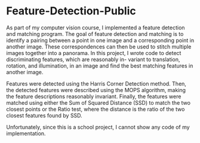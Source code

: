 # Feature-Detection-Public

As part of my computer vision course, I implemented a feature detection and matching program. The goal of feature detection and matching is to identify a pairing between a point in one image and a corresponding point in another image. These correspondences can then be used to stitch multiple images together into a panorama. In this project, I wrote code to detect discriminating features, which are reasonably in- variant to translation, rotation, and illumination, in an image and find the best matching features in another image.

Features were detected using the Harris Corner Detection method. Then, the detected features were described using the MOPS algorithm, making the feature descriptions reasonably invariant. Finally, the features were matched using either the Sum of Squared Distance (SSD) to match the two closest points or the Ratio test, where the distance is the ratio of the two closest features found by SSD.

Unfortunately, since this is a school project, I cannot show any code of my implementation.
